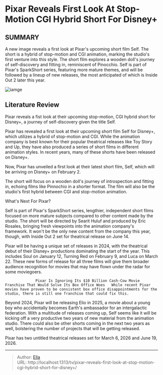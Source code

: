 # Pixar Reveals First Look At Stop-Motion CGI Hybrid Short For Disney&#43;


## SUMMARY 



  A new image reveals a first look at Pixar&#39;s upcoming short film Self. The short is a hybrid of stop-motion and CGI animation, marking the studio&#39;s first venture into this style.   The short film explores a wooden doll&#39;s journey of self-discovery and fitting in, reminiscent of Pinocchio.   Self is part of Pixar&#39;s SparkShort series, featuring more mature themes, and will be followed by a lineup of new releases, the most anticipated of which is Inside Out 2 later this year.  

![iamge](https://static1.srcdn.com/wordpress/wp-content/uploads/2024/01/incredibly-dark-moments-hidden-in-90s-kids-movies.jpg)

## Literature Review
Pixar reveals a fist look at their upcoming stop-motion, CGI hybrid short for Disney&#43;, a journey of self-discovery given the title Self.




Pixar has revealed a first look at their upcoming short film Self for Disney&#43;, which utilizes a hybrid of stop-motion and CGI. While the animation company is best known for their popular theatrical releases like Toy Story and Up, they have also produced a series of short films in different animation styles. In recent years, many of these shorts have been released on Disney&#43;.




Now, Pixar has unveiled a first look at their latest short film, Self, which will be arriving on Disney&#43; on February 2.


 

The short will focus on a wooden doll&#39;s journey of introspection and fitting in, echoing films like Pinnochio in a shorter format. The film will also be the studio&#39;s first hybrid between CGI and stop-motion animation.


 What&#39;s Next For Pixar? 
          

Self is part of Pixar&#39;s SparkShort series, lengthier, independent short films focused on more mature subjects compared to other content made by the studio. The short will be directed by Searit Huluf and produced by Eric Rosales, bringing fresh viewpoints into the animation company&#39;s framework. It won&#39;t be the only new content from the company this year, though, with Inside Out 2 set for theatrical release on June 14.




Pixar will be having a unique set of releases in 2024, with the theatrical debut of their Disney&#43; productions dominating the start of the year. This includes Soul on January 12, Turning Red on February 9, and Luca on March 22. These new forms of release for all three films will give them broader audience recognition for movies that may have flown under the radar for some moviegoers.

                  Pixar Is Ignoring Its $10 Billion Cash-Cow Movie Franchise That Would Solve Its Box Office Woes   While recent Pixar movies have proven to be consistent box office disappointments for the studio, there is still one franchise that could fix this.    

Beyond 2024, Pixar will be releasing Elio in 2025, a movie about a young boy who accidentally becomes Earth&#39;s ambassador for an intergalactic federation. With a multitude of releases coming up, Self seems like it will be kicking off a very productive two years of new material from the animation studio. There could also be other shorts coming in the next two years as well, bolstering the number of projects that will be getting released.






Pixar has two untitled theatrical releases set for March 6, 2026 and June 19, 2026.






---

> Author: [Ella](https://instagram.hk.cn/)  
> URL: http://localhost:1313/tv/pixar-reveals-first-look-at-stop-motion-cgi-hybrid-short-for-disney&#43;/  

